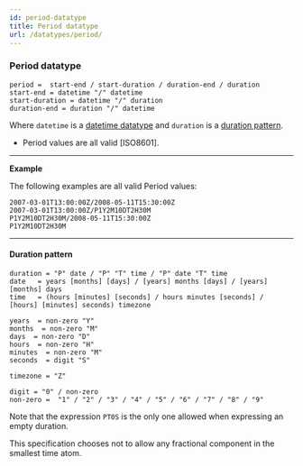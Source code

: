 ```yaml
---
id: period-datatype
title: Period datatype
url: /datatypes/period/
---
```


### Period datatype

```abnf
period =  start-end / start-duration / duration-end / duration
start-end = datetime "/" datetime
start-duration = datetime "/" duration
duration-end = duration "/" datetime
```

Where `datetime` is a [datetime datatype](#datetime-datatype) and `duration`
is a [duration pattern](#duration-pattern).

* Period values are all valid [ISO8601].

---
**Example**

The following examples are all valid Period values:

```
2007-03-01T13:00:00Z/2008-05-11T15:30:00Z
2007-03-01T13:00:00Z/P1Y2M10DT2H30M
P1Y2M10DT2H30M/2008-05-11T15:30:00Z
P1Y2M10DT2H30M
```

---

#### Duration pattern

```abnf
duration = "P" date / "P" "T" time / "P" date "T" time
date   = years [months] [days] / [years] months [days] / [years] [months] days
time   = (hours [minutes] [seconds] / hours minutes [seconds] / [hours] [minutes] seconds) timezone

years  = non-zero "Y"
months  = non-zero "M"
days  = non-zero "D"
hours  = non-zero "H"
minutes  = non-zero "M"
seconds  = digit "S"

timezone = "Z"

digit = "0" / non-zero
non-zero =  "1" / "2" / "3" / "4" / "5" / "6" / "7" / "8" / "9"
```

Note that the expression `PT0S` is the only one allowed when expressing an
empty duration.

This specification chooses not to allow any fractional component in the smallest
time atom.


